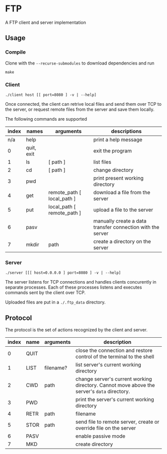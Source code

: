 # FTP
A FTP client and server implementation

## Usage

### Compile

Clone with the `--recurse-submodules` to download dependencies and run
```
make
```

### Client

```
./client host [[ port=8080 ] -v | --help]
```

Once connected, the client can retrive local files and send them over TCP to the server, or request remote files from the server and save them locally.

The following commands are supported

|index|names|arguments|descriptions|
|-|-|-|-|
|n/a|help||print a help message|
|0|quit, exit||exit the program|
|1|ls|[ path ]|list files|
|2|cd|[ path ]|change directory|
|3|pwd||print present working directory
|4|get|remote_path [ local_path ]|download a file from the server|
|5|put|local_path [ remote_path ]|upload a file to the server|
|6|pasv||manually create a data transfer connection with the server|
|7|mkdir|path|create a directory on the server|

### Server

```
./server [[[ host=0.0.0.0 ] port=8080 ] -v | --help]
```

The server listens for TCP connections and handles clients concurently in separate processes. Each of these processes listens and executes commands sent by the client over TCP.

Uploaded files are put in a `./.ftp_data` directory.

## Protocol

The protocol is the set of actions recognized by the client and server.

|index|name|arguments|description|
|-|-|-|-|
|0|QUIT||close the connection and restore control of the terminal to the shell|
|1|LIST|filename?|list server's current working directory|
|2|CWD|path|change server's current working directory. Cannot move above the server's `data` directory.|
|3|PWD||print the server's current working directory|
|4|RETR|path|filename|request file from remote server, create or overrive local file|
|5|STOR|path|send file to remote server, create or override file on the server|
|6|PASV||enable passive mode|
|7|MKD||create directory|
